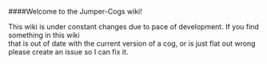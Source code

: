 ####Welcome to the Jumper-Cogs wiki!

This wiki is under constant changes due to pace of development. If you find something in this wiki  
that is out of date with the current version of a cog, or is just flat out wrong please create an issue so I can fix it.


